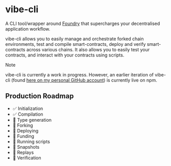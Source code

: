 # vibe-cli

A CLI tool/wrapper around [Foundry](https://book.getfoundry.sh/) that supercharges your decentralised application workflow.

vibe-cli allows you to easily manage and orchestrate forked chain environments, test and compile smart-contracts, deploy and verify smart-contracts across various chains. It also allows you to easily test your contracts, and interact with your contracts using scripts.

> [!NOTE]
> vibe-cli is currently a work in progress.
> However, an earlier iteration of vibe-cli (found [here on my personal GitHub account](https://github.com/GreenWojak/vibe-cli)) is currently live on npm.

## Production Roadmap
- ✅ Initialization 
- ✅ Compilation
- 🚧 Type generation
- 🚧 Forking
- 🚧 Deploying
- 🚧 Funding
- 🚧 Running scripts
- 🚧 Snapshots
- 🚧 Replays
- 🚧 Verification